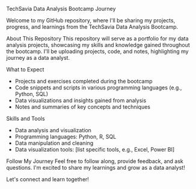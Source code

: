 TechSavia Data Analysis Bootcamp Journey

Welcome to my GitHub repository, where I'll be sharing my projects, progress, and learnings from the TechSavia Data Analysis Bootcamp.

About This Repository
This repository will serve as a portfolio for my data analysis projects, showcasing my skills and knowledge gained throughout the bootcamp. I'll be uploading projects, code, and notes, highlighting my journey as a data analyst.

What to Expect
- Projects and exercises completed during the bootcamp
- Code snippets and scripts in various programming languages (e.g., Python, SQL)
- Data visualizations and insights gained from analysis
- Notes and summaries of key concepts and techniques

Skills and Tools
- Data analysis and visualization
- Programming languages: Python, R, SQL
- Data manipulation and cleaning
- Data visualization tools: [list specific tools, e.g., Excel, Power BI]

Follow My Journey
Feel free to follow along, provide feedback, and ask questions. I'm excited to share my learnings and grow as a data analyst!


Let's connect and learn together!

